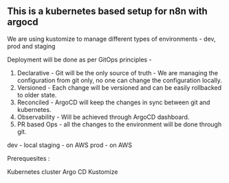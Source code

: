 ## This is a kubernetes based setup for n8n with argocd


We are using kustomize to manage different types of environments - dev, prod and staging

Deployment will be done as per GitOps principles -
1. Declarative - Git will be the only source of truth - We are managing the configuration from git only, no one can change the configuration locally.
2. Versioned - Each change will be versioned and can be easily rollbacked to older state.
3. Reconciled - ArgoCD will keep the changes in sync between git and kubernetes.
4. Observability - Will be achieved through ArgoCD dashboard.
5. PR based Ops - all the changes to the environment will be done through git.




dev - local
staging - on AWS
prod - on AWS



Prerequesites : 

Kubernetes cluster
Argo CD
Kustomize